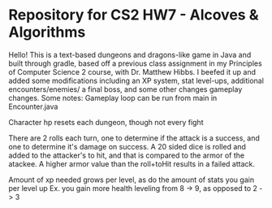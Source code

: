 # Repository for CS2 HW7 - Alcoves & Algorithms
Hello! This is a text-based dungeons and dragons-like game in Java and built through gradle, based off a previous class assignment in my Principles of Computer Science 2 course, with Dr. Matthew Hibbs. 
I beefed it up and added some modifications including an XP system,  stat level-ups, additional encounters/enemies/ a final boss, and some other changes gameplay changes. 
Some notes:
Gameplay loop can be run from main in Encounter.java
  
Character hp resets each dungeon, though not every fight

There are 2 rolls each turn, one to determine if the attack is a success, and one to determine it's damage on success. 
A 20 sided dice is rolled and added to the attacker's to hit, and that is compared to the armor of the atackee. A higher armor value than the roll+toHit results in a failed attack. 

Amount of xp needed grows per level, as do the amount of stats you gain per level up
Ex. you gain more health leveling from 8 -> 9, as opposed to 2 -> 3
